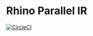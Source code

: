 Rhino Parallel IR
================================

[![CircleCI](https://circleci.com/gh/wsmoses/Parallel-IR.svg?style=svg)](https://circleci.com/gh/wsmoses/Parallel-IR)
